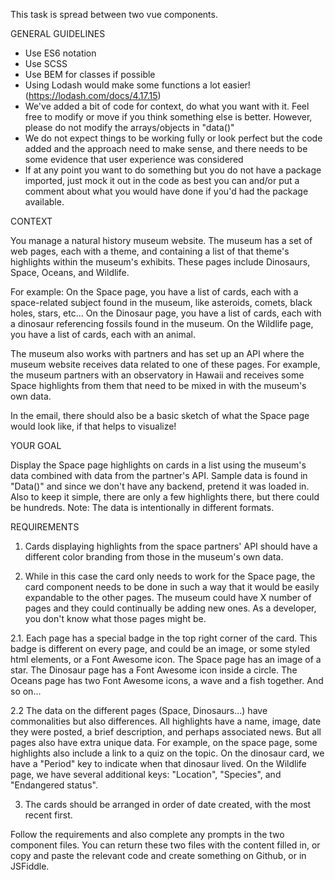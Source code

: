 This task is spread between two vue components.

GENERAL GUIDELINES

- Use ES6 notation
- Use SCSS
- Use BEM for classes if possible
- Using Lodash would make some functions a lot easier! (https://lodash.com/docs/4.17.15)
- We've added a bit of code for context, do what you want with it. Feel free to modify or move if you think something else is better. However, please do not modify the arrays/objects in "data()"
- We do not expect things to be working fully or look perfect but the code added and the approach need to make sense, and there needs to be some evidence that user experience was considered
- If at any point you want to do something but you do not have a package imported, just mock it out in the code as best you can and/or put a comment about what you would have done if you'd had the package available.



CONTEXT

You manage a natural history museum website. The museum has a set of web pages, each with a theme, and containing a list of that theme's highlights within the museum's exhibits. These pages include Dinosaurs, Space, Oceans, and Wildlife.

For example:
On the Space page, you have a list of cards, each with a space-related subject found in the museum, like asteroids, comets, black holes, stars, etc...
On the Dinosaur page, you have a list of cards, each with a dinosaur referencing fossils found in the museum.
On the Wildlife page, you have a list of cards, each with an animal.

The museum also works with partners and has set up an API where the museum website receives data related to one of these pages. For example, the museum partners with an observatory in Hawaii and receives some Space highlights from them that need to be mixed in with the museum's own data.

In the email, there should also be a basic sketch of what the Space page would look like, if that helps to visualize!



YOUR GOAL

Display the Space page highlights on cards in a list using the museum's data combined with data from the partner's API. Sample data is found in "Data()" and since we don't have any backend, pretend it was loaded in. Also to keep it simple, there are only a few highlights there, but there could be hundreds. Note: The data is intentionally in different formats.



REQUIREMENTS

1. Cards displaying highlights from the space partners' API should have a different color branding from those in the museum's own data.

2. While in this case the card only needs to work for the Space page, the card component needs to be done in such a way that it would be easily expandable to the other pages. The museum could have X number of pages and they could continually be adding new ones. As a developer, you don't know what those pages might be.

2.1.    Each page has a special badge in the top right corner of the card. This badge is different on every page, and could be an image, or some styled html elements, or a Font Awesome icon. The Space page has an image of a star. The Dinosaur page has a Font Awesome icon inside a circle. The Oceans page has two Font Awesome icons, a wave and a fish together. And so on...

2.2     The data on the different pages (Space, Dinosaurs...) have commonalities but also differences. All highlights have a name, image, date they were posted, a brief description, and perhaps associated news. But all pages also have extra unique data. For example, on the space page, some highlights also include a link to a quiz on the topic. On the dinosaur card, we have a "Period" key to indicate when that dinosaur lived. On the Wildlife page, we have several additional keys: "Location", "Species", and "Endangered status".

3. The cards should be arranged in order of date created, with the most recent first.


Follow the requirements and also complete any prompts in the two component files. You can return these two files with the content filled in, or copy and paste the relevant code and create something on Github, or in JSFiddle.


